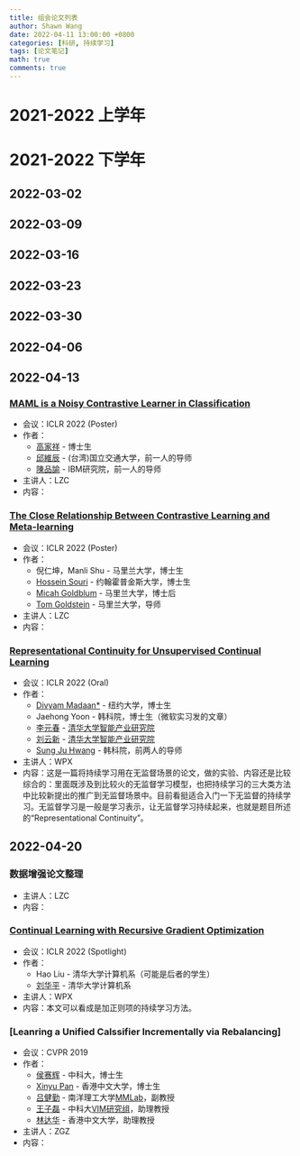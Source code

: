 ```yaml
---
title: 组会论文列表
author: Shawn Wang
date: 2022-04-11 13:00:00 +0800
categories: [科研, 持续学习]
tags: [论文笔记]
math: true
comments: true
---
```



# 2021-2022 上学年






# 2021-2022 下学年

## 2022-03-02



## 2022-03-09

## 2022-03-16


## 2022-03-23


## 2022-03-30



## 2022-04-06





 

## 2022-04-13


### [MAML is a Noisy Contrastive Learner in Classification](https://openreview.net/forum?id=LDAwu17QaJz)



- 会议：ICLR 2022 (Poster)
- 作者：
    - [高家祥](https://iandrover.github.io) - 博士生
    - [邱維辰](https://walonchiu.github.io) - (台湾)国立交通大学，前一人的导师
    - [陳品諭](https://www.pinyuchen.com) - IBM研究院，前一人的导师
- 主讲人：LZC
- 内容：



### [The Close Relationship Between Contrastive Learning and Meta-learning](https://openreview.net/forum?id=gICys3ITSmj)



- 会议：ICLR 2022 (Poster)
- 作者：
    - 倪仁坤，Manli Shu - 马里兰大学，博士生
    - [Hossein Souri](https://hsouri.github.io) - 约翰霍普金斯大学，博士生
    - [Micah Goldblum](https://goldblum.github.io) - 马里兰大学，博士后
    - [Tom Goldstein](https://www.cs.umd.edu/~tomg/) - 马里兰大学，导师
- 主讲人：LZC
- 内容：


### [Representational Continuity for Unsupervised Continual Learning](https://openreview.net/forum?id=9Hrka5PA7LW)


- 会议：ICLR 2022 (Oral)
- 作者：
    - [Divyam Madaan*](https://dmadaan.com) - 纽约大学，博士生
    - Jaehong Yoon - 韩科院，博士生（微软实习发的文章）
    - [李元春](https://yuanchun-li.github.io/) - [清华大学智能产业研究院](https://air.tsinghua.edu.cn)
    - [刘云新](https://yunxinliu.github.io/) - [清华大学智能产业研究院](https://air.tsinghua.edu.cn)
    - [Sung Ju Hwang](http://www.sungjuhwang.com) - 韩科院，前两人的导师
- 主讲人：WPX
- 内容：这是一篇将持续学习用在无监督场景的论文，做的实验、内容还是比较综合的：里面既涉及到比较火的无监督学习模型，也把持续学习的三大类方法中比较新提出的推广到无监督场景中。目前看挺适合入门一下无监督的持续学习。无监督学习是一般是学习表示，让无监督学习持续起来，也就是题目所述的“Representational Continuity”。

## 2022-04-20

### 数据增强论文整理

- 主讲人：LZC
- 内容：


### [Continual Learning with Recursive Gradient Optimization](https://openreview.net/forum?id=7YDLgf9_zgm)


- 会议：ICLR 2022 (Spotlight)
- 作者：
    - Hao Liu - 清华大学计算机系（可能是后者的学生）
    - [刘华平](https://www.cs.tsinghua.edu.cn/info/1122/3566.htm) - 清华大学计算机系
- 主讲人：WPX
- 内容：本文可以看成是加正则项的持续学习方法。



### [Leanring a Unified Calssifier Incrementally via Rebalancing]

- 会议：CVPR 2019
- 作者：
    - [侯赛辉](https://hshustc.github.io) - 中科大，博士生
    - [Xinyu Pan](https://hk.linkedin.com/in/xinyu-pan) - 香港中文大学，博士生
    - [吕健勤](https://www.mmlab-ntu.com/person/ccloy/) - 南洋理工大学[MMLab](https://www.mmlab-ntu.com)，副教授
    - [王子磊](http://staff.ustc.edu.cn/~zlwang) - 中科大[VIM研究组](http://vim.ustc.edu.cn)，助理教授
    - [林达华](http://dahua.site) - 香港中文大学，助理教授
- 主讲人：ZGZ
- 内容：





